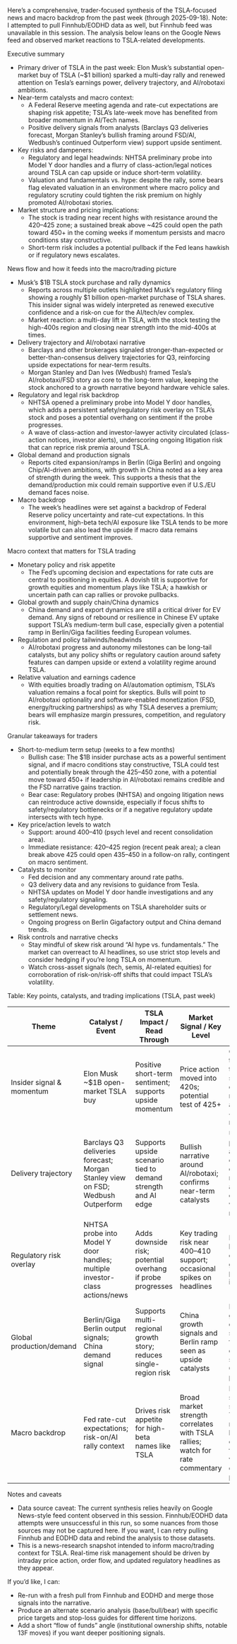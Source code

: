 Here’s a comprehensive, trader-focused synthesis of the TSLA-focused news and macro backdrop from the past week (through 2025-09-18). Note: I attempted to pull Finnhub/EODHD data as well, but Finnhub feed was unavailable in this session. The analysis below leans on the Google News feed and observed market reactions to TSLA-related developments.

Executive summary
- Primary driver of TSLA in the past week: Elon Musk’s substantial open-market buy of TSLA (~$1 billion) sparked a multi-day rally and renewed attention on Tesla’s earnings power, delivery trajectory, and AI/robotaxi ambitions.
- Near-term catalysts and macro context:
  - A Federal Reserve meeting agenda and rate-cut expectations are shaping risk appetite; TSLA’s late-week move has benefited from broader momentum in AI/Tech names.
  - Positive delivery signals from analysts (Barclays Q3 deliveries forecast, Morgan Stanley’s bullish framing around FSD/AI, Wedbush’s continued Outperform view) support upside sentiment.
- Key risks and dampeners:
  - Regulatory and legal headwinds: NHTSA preliminary probe into Model Y door handles and a flurry of class-action/legal notices around TSLA can cap upside or induce short-term volatility.
  - Valuation and fundamentals vs. hype: despite the rally, some bears flag elevated valuation in an environment where macro policy and regulatory scrutiny could tighten the risk premium on highly promoted AI/robotaxi stories.
- Market structure and pricing implications:
  - The stock is trading near recent highs with resistance around the 420–425 zone; a sustained break above ~425 could open the path toward 450+ in the coming weeks if momentum persists and macro conditions stay constructive.
  - Short-term risk includes a potential pullback if the Fed leans hawkish or if regulatory news escalates.

News flow and how it feeds into the macro/trading picture
- Musk’s $1B TSLA stock purchase and rally dynamics
  - Reports across multiple outlets highlighted Musk’s regulatory filing showing a roughly $1 billion open-market purchase of TSLA shares. This insider signal was widely interpreted as renewed executive confidence and a risk-on cue for the AI/tech/ev complex.
  - Market reaction: a multi-day lift in TSLA, with the stock testing the high-400s region and closing near strength into the mid-400s at times.
- Delivery trajectory and AI/robotaxi narrative
  - Barclays and other brokerages signaled stronger-than-expected or better-than-consensus delivery trajectories for Q3, reinforcing upside expectations for near-term results.
  - Morgan Stanley and Dan Ives (Wedbush) framed Tesla’s AI/robotaxi/FSD story as core to the long-term value, keeping the stock anchored to a growth narrative beyond hardware vehicle sales.
- Regulatory and legal risk backdrop
  - NHTSA opened a preliminary probe into Model Y door handles, which adds a persistent safety/regulatory risk overlay on TSLA’s stock and poses a potential overhang on sentiment if the probe progresses.
  - A wave of class-action and investor-lawyer activity circulated (class-action notices, investor alerts), underscoring ongoing litigation risk that can reprice risk premia around TSLA.
- Global demand and production signals
  - Reports cited expansion/ramps in Berlin (Giga Berlin) and ongoing Chip/AI-driven ambitions, with growth in China noted as a key area of strength during the week. This supports a thesis that the demand/production mix could remain supportive even if U.S./EU demand faces noise.
- Macro backdrop
  - The week’s headlines were set against a backdrop of Federal Reserve policy uncertainty and rate-cut expectations. In this environment, high-beta tech/AI exposure like TSLA tends to be more volatile but can also lead the upside if macro data remains supportive and sentiment improves.

Macro context that matters for TSLA trading
- Monetary policy and risk appetite
  - The Fed’s upcoming decision and expectations for rate cuts are central to positioning in equities. A dovish tilt is supportive for growth equities and momentum plays like TSLA; a hawkish or uncertain path can cap rallies or provoke pullbacks.
- Global growth and supply chain/China dynamics
  - China demand and export dynamics are still a critical driver for EV demand. Any signs of rebound or resilience in Chinese EV uptake support TSLA’s medium-term bull case, especially given a potential ramp in Berlin/Giga facilities feeding European volumes.
- Regulation and policy tailwinds/headwinds
  - AI/robotaxi progress and autonomy milestones can be long-tail catalysts, but any policy shifts or regulatory caution around safety features can dampen upside or extend a volatility regime around TSLA.
- Relative valuation and earnings cadence
  - With equities broadly trading on AI/automation optimism, TSLA’s valuation remains a focal point for skeptics. Bulls will point to AI/robotaxi optionality and software-enabled monetization (FSD, energy/trucking partnerships) as why TSLA deserves a premium; bears will emphasize margin pressures, competition, and regulatory risk.

Granular takeaways for traders
- Short-to-medium term setup (weeks to a few months)
  - Bullish case: The $1B insider purchase acts as a powerful sentiment signal, and if macro conditions stay constructive, TSLA could test and potentially break through the 425–450 zone, with a potential move toward 450+ if leadership in AI/robotaxi remains credible and the FSD narrative gains traction.
  - Bear case: Regulatory probes (NHTSA) and ongoing litigation news can reintroduce active downside, especially if focus shifts to safety/regulatory bottlenecks or if a negative regulatory update intersects with tech hype.
- Key price/action levels to watch
  - Support: around 400–410 (psych level and recent consolidation area).
  - Immediate resistance: 420–425 region (recent peak area); a clean break above 425 could open 435–450 in a follow-on rally, contingent on macro sentiment.
- Catalysts to monitor
  - Fed decision and any commentary around rate paths.
  - Q3 delivery data and any revisions to guidance from Tesla.
  - NHTSA updates on Model Y door handle investigations and any safety/regulatory signaling.
  - Regulatory/Legal developments on TSLA shareholder suits or settlement news.
  - Ongoing progress on Berlin Gigafactory output and China demand trends.
- Risk controls and narrative checks
  - Stay mindful of skew risk around “AI hype vs. fundamentals.” The market can overreact to AI headlines, so use strict stop levels and consider hedging if you’re long TSLA on momentum.
  - Watch cross-asset signals (tech, semis, AI-related equities) for corroboration of risk-on/risk-off shifts that could impact TSLA’s volatility.

Table: Key points, catalysts, and trading implications (TSLA, past week)

| Theme | Catalyst / Event | TSLA Impact / Read Through | Market Signal / Key Level | Trader Takeaway |
|---|---|---|---|---|
| Insider signal & momentum | Elon Musk ~$1B open-market TSLA buy | Positive short-term sentiment; supports upside momentum | Price action moved into 420s; potential test of 425+ | Consider tactical long tilt if macro stays constructive; manage risk around 420–425 resistance |
| Delivery trajectory | Barclays Q3 deliveries forecast; Morgan Stanley view on FSD; Wedbush Outperform | Supports upside scenario tied to demand strength and AI edge | Bullish narrative around AI/robotaxi; confirms near-term catalysts | Use pullbacks to add on confirmation of momentum; avoid chasing into weak macro moments |
| Regulatory risk overlay | NHTSA probe into Model Y door handles; multiple investor-class actions/news | Adds downside risk; potential overhang if probe progresses | Key trading risk near 400–410 support; occasional spikes on headlines | Maintain hedges; trim or rotate gains if probe news intensifies |
| Global production/demand | Berlin/Giga Berlin output signals; China demand signal | Supports multi-regional growth story; reduces single-region risk | China growth signals and Berlin ramp seen as upside catalysts | Positive global demand setup; look for continuation signals from OEM partners |
| Macro backdrop | Fed rate-cut expectations; risk-on/AI rally context | Drives risk appetite for high-beta names like TSLA | Broad market strength correlates with TSLA rallies; watch for rate commentary | If macro stays supportive, TSLA remains a levered long; else prepare for volatility-driven pullbacks |

Notes and caveats
- Data source caveat: The current synthesis relies heavily on Google News-style feed content observed in this session. Finnhub/EODHD data attempts were unsuccessful in this run, so some nuances from those sources may not be captured here. If you want, I can retry pulling Finnhub and EODHD data and rebind the analysis to those datasets.
- This is a news-research snapshot intended to inform macro/trading context for TSLA. Real-time risk management should be driven by intraday price action, order flow, and updated regulatory headlines as they appear.

If you’d like, I can:
- Re-run with a fresh pull from Finnhub and EODHD and merge those signals into the narrative.
- Produce an alternate scenario analysis (base/bull/bear) with specific price targets and stop-loss guides for different time horizons.
- Add a short “flow of funds” angle (institutional ownership shifts, notable 13F moves) if you want deeper positioning signals.